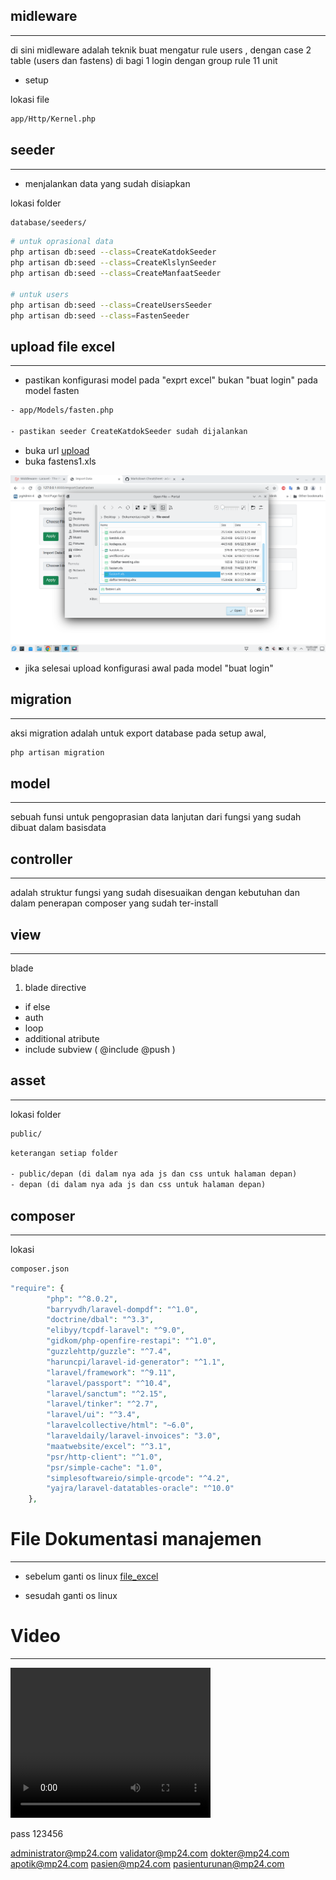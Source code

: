 ## midleware
---

di sini  midleware adalah teknik buat mengatur rule users , dengan case 2 table (users dan fastens) di bagi 1 login dengan group rule 11 unit 

- setup 

lokasi file

```txt
app/Http/Kernel.php
```

## seeder
---

- menjalankan data yang sudah disiapkan

lokasi folder

```txt
database/seeders/
```

```bash
# untuk oprasional data
php artisan db:seed --class=CreateKatdokSeeder
php artisan db:seed --class=CreateKlslynSeeder
php artisan db:seed --class=CreateManfaatSeeder

# untuk users
php artisan db:seed --class=CreateUsersSeeder
php artisan db:seed --class=FastenSeeder
```



## upload file excel
---

- pastikan konfigurasi model pada "exprt excel" bukan "buat login" pada model fasten

```txt
- app/Models/fasten.php

- pastikan seeder CreateKatdokSeeder sudah dijalankan
```

- buka url [upload](http://127.0.0.1:8000/importDataFasten)
- buka fastens1.xls

![alt text](gambar_dok/upload_excel.png "Upload File Excel")

- jika selesai upload konfigurasi awal pada model "buat login"


## migration
---

aksi migration adalah untuk export database pada setup awal, 

```bash
php artisan migration
```

## model
---

sebuah funsi untuk pengoprasian data lanjutan dari fungsi yang sudah dibuat dalam basisdata


## controller
---

adalah struktur fungsi yang sudah disesuaikan dengan kebutuhan dan dalam penerapan composer yang sudah ter-install




## view
---

blade 

1. blade directive
  - if else
  - auth
  - loop
  - additional atribute
  - include subview ( @include @push )
  

## asset
---

lokasi folder

```txt
public/
```

```txt
keterangan setiap folder

- public/depan (di dalam nya ada js dan css untuk halaman depan)
- depan (di dalam nya ada js dan css untuk halaman depan)
```

## composer
---

lokasi 

```txt
composer.json
```

```php
"require": {
        "php": "^8.0.2",
        "barryvdh/laravel-dompdf": "^1.0",
        "doctrine/dbal": "^3.3",
        "elibyy/tcpdf-laravel": "^9.0",
        "gidkom/php-openfire-restapi": "^1.0",
        "guzzlehttp/guzzle": "^7.4",
        "haruncpi/laravel-id-generator": "^1.1",
        "laravel/framework": "^9.11",
        "laravel/passport": "^10.4",
        "laravel/sanctum": "^2.15",
        "laravel/tinker": "^2.7",
        "laravel/ui": "^3.4",
        "laravelcollective/html": "~6.0",
        "laraveldaily/laravel-invoices": "3.0",
        "maatwebsite/excel": "^3.1",
        "psr/http-client": "^1.0",
        "psr/simple-cache": "1.0",
        "simplesoftwareio/simple-qrcode": "^4.2",
        "yajra/laravel-datatables-oracle": "^10.0"
    },
```



# File Dokumentasi manajemen
---

- sebelum ganti os linux [file_excel](/gambar_dok/daftar.xlsx)

- sesudah ganti os linux


# Video 
---


<video width="320" height="240" controls>
  <source src="gambar_dok/test.mp4" type="video/mp4">
</video>


pass 123456

administrator@mp24.com
validator@mp24.com
dokter@mp24.com
apotik@mp24.com
pasien@mp24.com
pasienturunan@mp24.com
